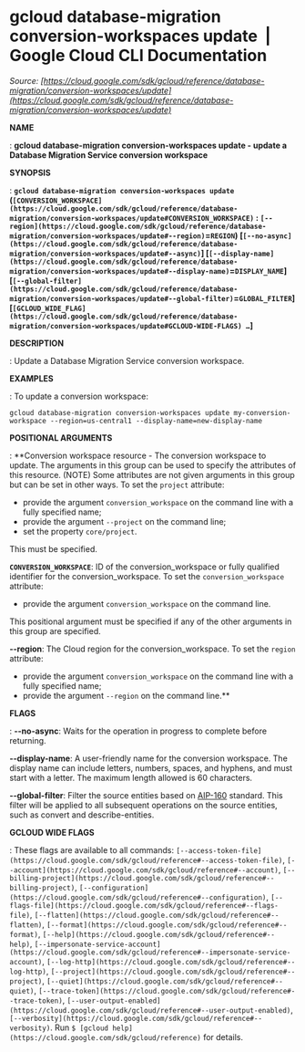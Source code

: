 # gcloud database-migration conversion-workspaces update  |  Google Cloud CLI Documentation

*Source: [https://cloud.google.com/sdk/gcloud/reference/database-migration/conversion-workspaces/update](https://cloud.google.com/sdk/gcloud/reference/database-migration/conversion-workspaces/update)*

**NAME**

: **gcloud database-migration conversion-workspaces update - update a Database Migration Service conversion workspace**

**SYNOPSIS**

: **`gcloud database-migration conversion-workspaces update` (`[CONVERSION_WORKSPACE](https://cloud.google.com/sdk/gcloud/reference/database-migration/conversion-workspaces/update#CONVERSION_WORKSPACE)` : `[--region](https://cloud.google.com/sdk/gcloud/reference/database-migration/conversion-workspaces/update#--region)`=`REGION`) [`[--no-async](https://cloud.google.com/sdk/gcloud/reference/database-migration/conversion-workspaces/update#--async)`] [`[--display-name](https://cloud.google.com/sdk/gcloud/reference/database-migration/conversion-workspaces/update#--display-name)`=`DISPLAY_NAME`] [`[--global-filter](https://cloud.google.com/sdk/gcloud/reference/database-migration/conversion-workspaces/update#--global-filter)`=`GLOBAL_FILTER`] [`[GCLOUD_WIDE_FLAG](https://cloud.google.com/sdk/gcloud/reference/database-migration/conversion-workspaces/update#GCLOUD-WIDE-FLAGS) …`]**

**DESCRIPTION**

: Update a Database Migration Service conversion workspace.

**EXAMPLES**

: To update a conversion workspace:

```
gcloud database-migration conversion-workspaces update my-conversion-workspace --region=us-central1 --display-name=new-display-name
```

**POSITIONAL ARGUMENTS**

: **Conversion workspace resource - The conversion workspace to update. The
arguments in this group can be used to specify the attributes of this resource.
(NOTE) Some attributes are not given arguments in this group but can be set in
other ways.
To set the `project` attribute:

- provide the argument `conversion_workspace` on the command line with
a fully specified name;
- provide the argument `--project` on the command line;
- set the property `core/project`.

This must be specified.

**`CONVERSION_WORKSPACE`**:
ID of the conversion_workspace or fully qualified identifier for the
conversion_workspace.
To set the `conversion_workspace` attribute:

- provide the argument `conversion_workspace` on the command line.

This positional argument must be specified if any of the other arguments in this
group are specified.

**--region**:
The Cloud region for the conversion_workspace.
To set the `region` attribute:

- provide the argument `conversion_workspace` on the command line with
a fully specified name;
- provide the argument `--region` on the command line.**

**FLAGS**

: **--no-async**:
Waits for the operation in progress to complete before returning.

**--display-name**:
A user-friendly name for the conversion workspace. The display name can include
letters, numbers, spaces, and hyphens, and must start with a letter. The maximum
length allowed is 60 characters.

**--global-filter**:
Filter the source entities based on [AIP-160](https://google.aip.dev/160) standard. This filter will be
applied to all subsequent operations on the source entities, such as convert and
describe-entities.

**GCLOUD WIDE FLAGS**

: These flags are available to all commands: `[--access-token-file](https://cloud.google.com/sdk/gcloud/reference#--access-token-file)`,
`[--account](https://cloud.google.com/sdk/gcloud/reference#--account)`, `[--billing-project](https://cloud.google.com/sdk/gcloud/reference#--billing-project)`,
`[--configuration](https://cloud.google.com/sdk/gcloud/reference#--configuration)`,
`[--flags-file](https://cloud.google.com/sdk/gcloud/reference#--flags-file)`,
`[--flatten](https://cloud.google.com/sdk/gcloud/reference#--flatten)`, `[--format](https://cloud.google.com/sdk/gcloud/reference#--format)`, `[--help](https://cloud.google.com/sdk/gcloud/reference#--help)`, `[--impersonate-service-account](https://cloud.google.com/sdk/gcloud/reference#--impersonate-service-account)`,
`[--log-http](https://cloud.google.com/sdk/gcloud/reference#--log-http)`,
`[--project](https://cloud.google.com/sdk/gcloud/reference#--project)`, `[--quiet](https://cloud.google.com/sdk/gcloud/reference#--quiet)`, `[--trace-token](https://cloud.google.com/sdk/gcloud/reference#--trace-token)`, `[--user-output-enabled](https://cloud.google.com/sdk/gcloud/reference#--user-output-enabled)`,
`[--verbosity](https://cloud.google.com/sdk/gcloud/reference#--verbosity)`.
Run `$ [gcloud help](https://cloud.google.com/sdk/gcloud/reference)` for details.